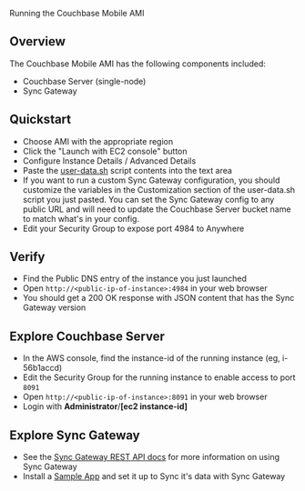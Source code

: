 
Running the Couchbase Mobile AMI

## Overview

The Couchbase Mobile AMI has the following components included:

* Couchbase Server (single-node)
* Sync Gateway

## Quickstart

* Choose AMI with the appropriate region
* Click the "Launch with EC2 console" button
* Configure Instance Details / Advanced Details
* Paste the [user-data.sh](https://github.com/couchbase/build/blob/master/scripts/jenkins/mobile/ami/user-data.sh) script contents into the text area
* If you want to run a custom Sync Gateway configuration, you should customize the variables in the Customization section of the user-data.sh script you just pasted.  You can set the Sync Gateway config to any public URL and will need to update the Couchbase Server bucket name to match what's in your config.
* Edit your Security Group to expose port 4984 to Anywhere

## Verify

* Find the Public DNS entry of the instance you just launched
* Open `http://<public-ip-of-instance>:4984` in your web browser
* You should get a 200 OK response with JSON content that has the Sync Gateway version

## Explore Couchbase Server

* In the AWS console, find the instance-id of the running instance (eg, i-56b1accd)
* Edit the Security Group for the running instance to enable access to port `8091`
* Open `http://<public-ip-of-instance>:8091` in your web browser
* Login with **Administrator**/**[ec2 instance-id]**

## Explore Sync Gateway

* See the [Sync Gateway REST API docs](http://developer.couchbase.com/documentation/mobile/1.2/develop/references/sync-gateway/index.html) for more information on using Sync Gateway
* Install a [Sample App](http://developer.couchbase.com/documentation/mobile/current/develop/samples/samples/index.html) and set it up to Sync it's data with Sync Gateway